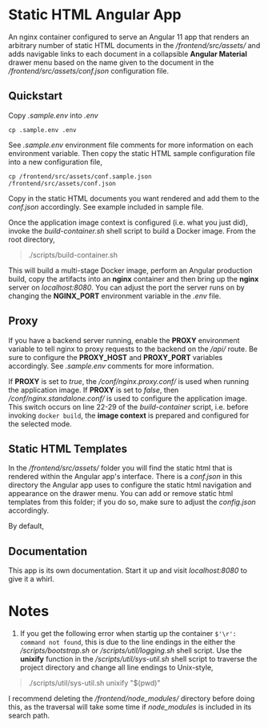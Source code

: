 # Static HTML Angular App

An nginx container configured to serve an Angular 11 app that renders an arbitrary number of static HTML documents in the <i>/frontend/src/assets/</i> and adds navigable links to each document in a collapsible <b>Angular Material</b> drawer menu based on the name given to the document in the <i>/frontend/src/assets/conf.json</i> configuration file. 

## Quickstart

Copy <i>.sample.env</i> into <i>.env</i>

`cp .sample.env .env`

See <i>.sample.env</i> environment file comments for more information on each environment variable. Then copy the static HTML sample configuration file into a new configuration file,

`cp /frontend/src/assets/conf.sample.json /frontend/src/assets/conf.json`

Copy in the static HTML documents you want rendered and add them to the <i>conf.json</i> accordingly. See example included in sample file. 

Once the application image context is configured (i.e. what you just did), invoke the <i>build-container.sh</i> shell script to build a Docker image. From the root directory,

> ./scripts/build-container.sh

This will build a multi-stage Docker image, perform an Angular production build, copy the artifacts into an <b>nginx</b> container and then bring up the <b>nginx</b> server on <i>localhost:8080</i>. You can adjust the port the server runs on by changing the <b>NGINX_PORT</b> environment variable in the <i>.env</i> file.

## Proxy 

If you have a backend server running, enable the <b>PROXY</b> environment variable to tell nginx to proxy requests to the backend on the <i>/api/</i> route. Be sure to configure the <b>PROXY_HOST</b> and <b>PROXY_PORT</b> variables accordingly. See <i>.sample.env</i> comments for more information.

If <b>PROXY</b> is set to <i>true</i>, the <i>/conf/nginx.proxy.conf/</i> is used when running the application image. If <b>PROXY</b> is set to <i>false</i>, then <i>/conf/nginx.standalone.conf/</i> is used to configure the application image. This switch occurs on line 22-29 of the <i>build-container</i> script, i.e. before invoking `docker build`, the <b>image context</b> is prepared and configured for the selected mode.

## Static HTML Templates

In the <i>/frontend/src/assets/</i> folder you will find the static html that is rendered within the Angular app's interface. There is a <i>conf.json</i> in this directory the Angular app uses to configure the static html navigation and appearance on the drawer menu. You can add or remove static html templates from this folder; if you do so, make sure to adjust the <i>config.json</i> accordingly. 

By default, 

## Documentation

This app is its own documentation. Start it up and visit <i>localhost:8080</i> to give it a whirl.

# Notes

1. If you get the following error when startig up the container `$'\r': command not found`, this is due to the line endings in the either the <i>/scripts/bootstrap.sh</i> or <i>/scripts/util/logging.sh</i> shell script. Use the <b>unixify</b> function in the <i>/scripts/util/sys-util.sh</i> shell script to traverse the project directory and change all line endings to Unix-style, 

> ./scripts/util/sys-util.sh unixify "$(pwd)"

I recommend deleting the <i>/frontend/node_modules/</i> directory before doing this, as the traversal will take some time if <i>node_modules</i> is included in its search path.